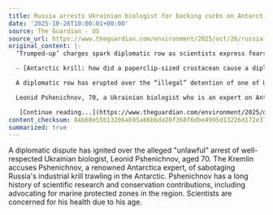```yaml
---
title: Russia arrests Ukrainian biologist for backing curbs on Antarctic krill fishing
date: '2025-10-26T10:00:01+00:00'
source: The Guardian - US
source_url: https://www.theguardian.com/environment/2025/oct/26/russia-ukrainian-biologist-leonid-pshenichnov-arrest-treason-antarctic-krill-overfishing
original_content: |-
  ‘Trumped-up’ charges spark diplomatic row as scientists express fears for health of 70-year-old Leonid Pshenichnov

  - [Antarctic krill: how did a paperclip-sized crustacean cause a diplomatic row – and why are they so important?](https://www.theguardian.com/environment/2025/oct/26/explainer-antarctic-krill-vital-ecosystem-food-chain-conservation-carbon-store)

  A diplomatic row has erupted over the “illegal” detention of one of Ukraine’s scientists, who has been accused by the Kremlin of undermining Russia’s industrial trawling for krill in Antarctica.

  Leonid Pshenichnov, 70, a Ukrainian biologist who is an expert on Antarctica, has a decades-long record of scientific research and contributions to conservation, including support for marine protected areas in the region.

   [Continue reading...](https://www.theguardian.com/environment/2025/oct/26/russia-ukrainian-biologist-leonid-pshenichnov-arrest-treason-antarctic-krill-overfishing)
content_checksum: 84b68e55b13206ab95a66bbda28f368f6dbe4995d13226d172e37be58b225a98
summarized: true
---
```


A diplomatic dispute has ignited over the alleged "unlawful" arrest of well-respected Ukrainian biologist, Leonid Pshenichnov, aged 70. The Kremlin accuses Pshenichnov, a renowned Antarctica expert, of sabotaging Russia's industrial krill trawling in the Antarctic. Pshenichnov has a long history of scientific research and conservation contributions, including advocating for marine protected zones in the region. Scientists are concerned for his health due to his age.
